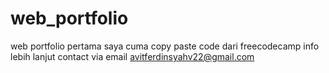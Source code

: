 <!-- @format -->

# web_portfolio

web portfolio pertama saya cuma copy paste code dari freecodecamp info lebih
lanjut contact via email avitferdinsyahv22@gmail.com
